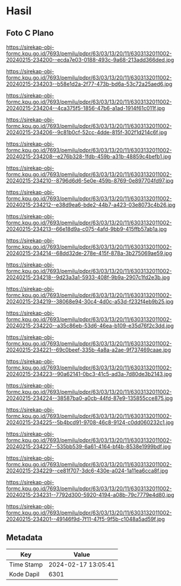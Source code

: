 # Hasil

## Foto C Plano

https://sirekap-obj-formc.kpu.go.id/7693/pemilu/pdpr/63/03/13/20/11/6303132011002-20240215-234200--ecda7e03-0188-493c-9a68-213add366ded.jpg

https://sirekap-obj-formc.kpu.go.id/7693/pemilu/pdpr/63/03/13/20/11/6303132011002-20240215-234203--b58e1d2a-2f77-473b-bd6a-53c72a25aed6.jpg

https://sirekap-obj-formc.kpu.go.id/7693/pemilu/pdpr/63/03/13/20/11/6303132011002-20240215-234204--4ca375f5-1856-47b6-a1ad-1914f61c011f.jpg

https://sirekap-obj-formc.kpu.go.id/7693/pemilu/pdpr/63/03/13/20/11/6303132011002-20240215-234206--9c81b0cf-52cc-4dde-815f-302f1d214c6f.jpg

https://sirekap-obj-formc.kpu.go.id/7693/pemilu/pdpr/63/03/13/20/11/6303132011002-20240215-234208--e276b328-1fdb-459b-a31b-48859c4befb1.jpg

https://sirekap-obj-formc.kpu.go.id/7693/pemilu/pdpr/63/03/13/20/11/6303132011002-20240215-234210--8796d6d6-5e0e-459b-8769-0e897704fd97.jpg

https://sirekap-obj-formc.kpu.go.id/7693/pemilu/pdpr/63/03/13/20/11/6303132011002-20240215-234212--e38d9ea6-bde2-44b7-a423-03e8073c4b26.jpg

https://sirekap-obj-formc.kpu.go.id/7693/pemilu/pdpr/63/03/13/20/11/6303132011002-20240215-234213--66e18d9a-c075-4afd-9bb9-415ffb57ab1a.jpg

https://sirekap-obj-formc.kpu.go.id/7693/pemilu/pdpr/63/03/13/20/11/6303132011002-20240215-234214--68dd32de-278e-415f-878a-3b275069ae59.jpg

https://sirekap-obj-formc.kpu.go.id/7693/pemilu/pdpr/63/03/13/20/11/6303132011002-20240215-234218--9d23a3a1-5933-408f-9b9a-2907c1fd2e3b.jpg

https://sirekap-obj-formc.kpu.go.id/7693/pemilu/pdpr/63/03/13/20/11/6303132011002-20240215-234219--38068e94-30c4-4d0c-a53d-f232f4eb9b25.jpg

https://sirekap-obj-formc.kpu.go.id/7693/pemilu/pdpr/63/03/13/20/11/6303132011002-20240215-234220--a35c86eb-53d6-46ea-b109-e35d76f2c3dd.jpg

https://sirekap-obj-formc.kpu.go.id/7693/pemilu/pdpr/63/03/13/20/11/6303132011002-20240215-234221--69c0beef-335b-4a8a-a2ae-9f737469caae.jpg

https://sirekap-obj-formc.kpu.go.id/7693/pemilu/pdpr/63/03/13/20/11/6303132011002-20240215-234223--90a62141-0bc3-41c5-ad3a-7d80de3b2143.jpg

https://sirekap-obj-formc.kpu.go.id/7693/pemilu/pdpr/63/03/13/20/11/6303132011002-20240215-234224--38587ba0-a0cb-44fd-87e9-135855cce875.jpg

https://sirekap-obj-formc.kpu.go.id/7693/pemilu/pdpr/63/03/13/20/11/6303132011002-20240215-234225--5b4bcd91-9708-46c8-9124-c0dd060232c1.jpg

https://sirekap-obj-formc.kpu.go.id/7693/pemilu/pdpr/63/03/13/20/11/6303132011002-20240215-234227--535bb539-6a61-4164-bf4b-8538e1999bdf.jpg

https://sirekap-obj-formc.kpu.go.id/7693/pemilu/pdpr/63/03/13/20/11/6303132011002-20240215-234229--ce81f707-3dc6-430e-a024-1a11ea6cca8f.jpg

https://sirekap-obj-formc.kpu.go.id/7693/pemilu/pdpr/63/03/13/20/11/6303132011002-20240215-234231--7792d300-5920-4194-a08b-79c7779e4d80.jpg

https://sirekap-obj-formc.kpu.go.id/7693/pemilu/pdpr/63/03/13/20/11/6303132011002-20240215-234201--49146f9d-7f11-47f5-9f5b-c1048a5ad59f.jpg


## Metadata

| Key        | Value               |
| ---------- | ------------------- |
| Time Stamp | 2024-02-17 13:05:41 |
| Kode Dapil | 6301                |



